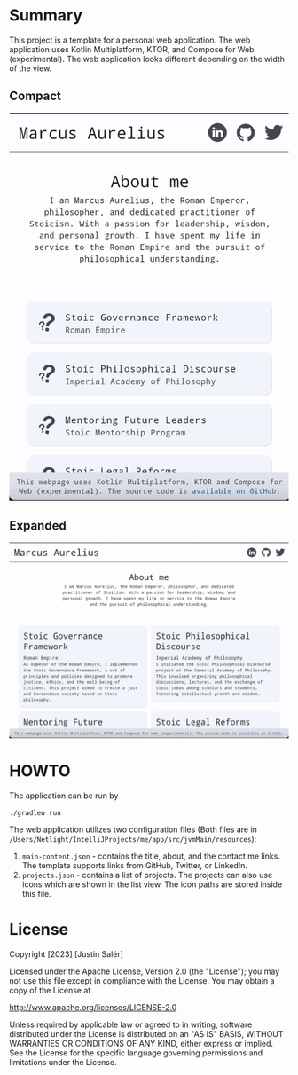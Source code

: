 # Summary

This project is a template for a personal web application. The web application uses Kotlin Multiplatform, KTOR, and Compose for Web (experimental).
The web application looks different depending on the width of the view.

## Compact

![The web application on mobile](.github/screenshots/mobile.png)

## Expanded

![The web application on web](.github/screenshots/web.png)


# HOWTO

The application can be run by 
```
./gradlew run
```

The web application utilizes two configuration files (Both files are in `/Users/Netlight/IntelliJProjects/me/app/src/jvmMain/resources`):

1. `main-content.json` - contains the title, about, and the contact me links. The template supports links from GitHub,
   Twitter, or LinkedIn.
2. `projects.json` - contains a list of projects. The projects can also use icons which are shown in the list view. The icon paths are stored inside this file.

# License

Copyright [2023] [Justin Salér]

Licensed under the Apache License, Version 2.0 (the "License");
you may not use this file except in compliance with the License.
You may obtain a copy of the License at

 http://www.apache.org/licenses/LICENSE-2.0

Unless required by applicable law or agreed to in writing, software
distributed under the License is distributed on an "AS IS" BASIS,
WITHOUT WARRANTIES OR CONDITIONS OF ANY KIND, either express or implied.
See the License for the specific language governing permissions and
limitations under the License.

